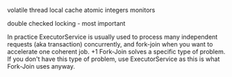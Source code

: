 volatile
thread local cache
atomic integers
monitors

double checked locking - most important


In practice ExecutorService is usually used to process many independent requests (aka transaction) concurrently, and fork-join when you want to accelerate one coherent job. +1 Fork-Join solves a specific type of problem. If you don't have this type of problem, use ExecutorService as this is what Fork-Join uses anyway.
